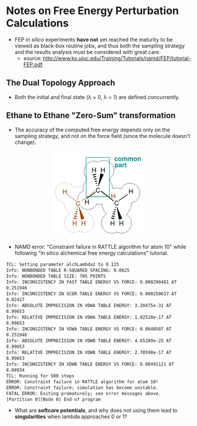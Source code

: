 # Notes on Free Energy Perturbation Calculations

* FEP _in silico_ experiments **have not** yet reached the maturity to be viewed as black-box routine jobs, and thus both the sampling strategy and the results analysis must be considered with great care.
    * source: http://www.ks.uiuc.edu/Training/Tutorials/namd/FEP/tutorial-FEP.pdf

## The Dual Topology Approach
* Both the initial and final state (λ = 0, λ = 1) are defined concurrently.

## Ethane to Ethane "Zero-Sum" transformation
* The accuracy of the computed free energy depends only on the sampling strategy, and not on the force field (since the molecule doesn't change).

<p align="center">
<img src="../assets/ethane-to-ethane.png" />
</p>

* NAMD error: "Constraint failure in RATTLE algorithm for atom 10" while following "In silico alchemical free energy calculations" tutorial.

```
TCL: Setting parameter alchLambda2 to 0.125
Info: NONBONDED TABLE R-SQUARED SPACING: 0.0625
Info: NONBONDED TABLE SIZE: 705 POINTS
Info: INCONSISTENCY IN FAST TABLE ENERGY VS FORCE: 0.000290481 AT 0.251946
Info: INCONSISTENCY IN SCOR TABLE ENERGY VS FORCE: 0.000250637 AT 9.02427
Info: ABSOLUTE IMPRECISION IN VDWA TABLE ENERGY: 3.20475e-31 AT 8.99653
Info: RELATIVE IMPRECISION IN VDWA TABLE ENERGY: 1.02528e-17 AT 8.99653
Info: INCONSISTENCY IN VDWA TABLE ENERGY VS FORCE: 0.0040507 AT 0.251946
Info: ABSOLUTE IMPRECISION IN VDWB TABLE ENERGY: 4.65289e-25 AT 8.99653
Info: RELATIVE IMPRECISION IN VDWB TABLE ENERGY: 2.70598e-17 AT 8.99653
Info: INCONSISTENCY IN VDWB TABLE ENERGY VS FORCE: 0.00491121 AT 8.08934
TCL: Running for 500 steps
ERROR: Constraint failure in RATTLE algorithm for atom 10!
ERROR: Constraint failure; simulation has become unstable.
FATAL ERROR: Exiting prematurely; see error messages above.
[Partition 0][Node 0] End of program
```

* What are **softcore potentials**, and why does not using them lead to **singularities** when lambda approaches 0 or 1?
